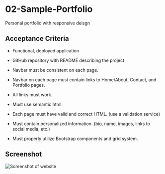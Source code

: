 # 02-Sample-Portfolio

Personal portfolio with responsive deisgn



## Acceptance Criteria

* Functional, deployed application

* GitHub repository with README describing the project

* Navbar must be consistent on each page.

* Navbar on each page must contain links to Home/About, Contact, and Portfolio pages.

* All links must work.

* Must use semantic html.

* Each page must have valid and correct HTML. (use a validation service)

* Must contain personalized information. (bio, name, images, links to social media, etc.)

* Must properly utilize Bootstrap components and grid system.

## Screenshot
![Screenshot of website]()